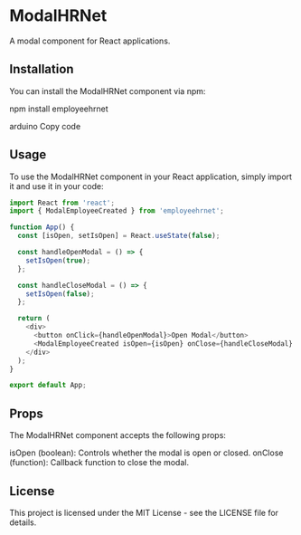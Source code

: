 # ModalHRNet

A modal component for React applications.

## Installation

You can install the ModalHRNet component via npm:

npm install employeehrnet

arduino
Copy code

## Usage

To use the ModalHRNet component in your React application, simply import it and use it in your code:

```javascript
import React from 'react';
import { ModalEmployeeCreated } from 'employeehrnet';

function App() {
  const [isOpen, setIsOpen] = React.useState(false);

  const handleOpenModal = () => {
    setIsOpen(true);
  };

  const handleCloseModal = () => {
    setIsOpen(false);
  };

  return (
    <div>
      <button onClick={handleOpenModal}>Open Modal</button>
      <ModalEmployeeCreated isOpen={isOpen} onClose={handleCloseModal} />
    </div>
  );
}

export default App;
```

## Props
The ModalHRNet component accepts the following props:

isOpen (boolean): Controls whether the modal is open or closed.
onClose (function): Callback function to close the modal.

## License
This project is licensed under the MIT License - see the LICENSE file for details.